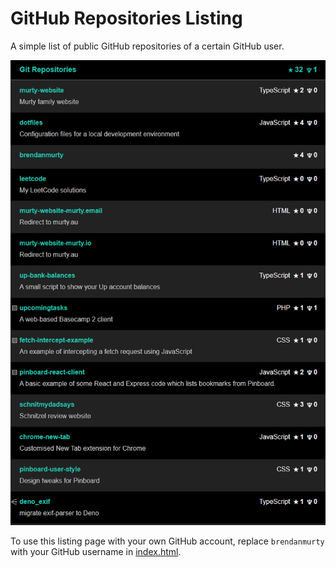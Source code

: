 # GitHub Repositories Listing

A simple list of public GitHub repositories of a certain GitHub user.

![Preview of GitHub repository listing using my account](example.png)

To use this listing page with your own GitHub account, replace `brendanmurty` with your GitHub username in [index.html](index.html).
